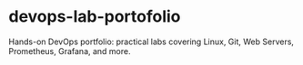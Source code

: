# devops-lab-portofolio
Hands-on DevOps portfolio: practical labs covering Linux, Git, Web Servers, Prometheus, Grafana, and more.
